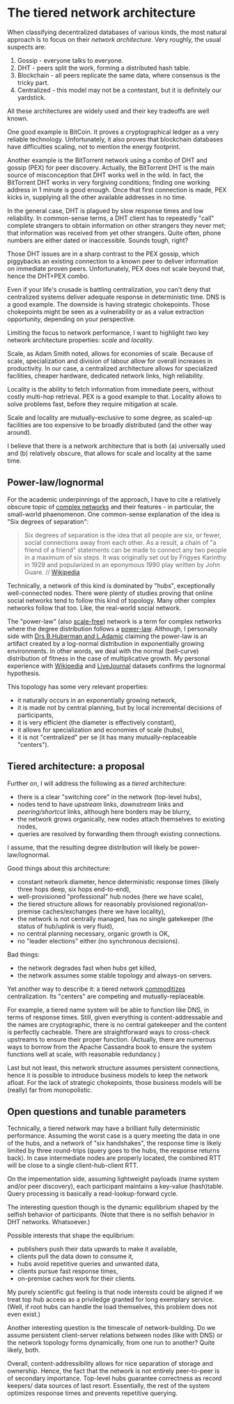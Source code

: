 # The tiered network architecture

When classifying decentralized databases of various kinds, the most natural approach is to focus on their *network architecture*.
Very roughly, the usual suspects are:

1. Gossip - everyone talks to everyone.
2. DHT - peers split the work, forming a distributed hash table.
3. Blockchain - all peers replicate the same data, where consensus is the tricky part.
4. Centralized - this model may not be a contestant, but it is definitely our yardstick.

All these architectures are widely used and their key tradeoffs are well known. 

One good example is BitCoin. It proves a cryptographical ledger as a very reliable technology. Unfortunately, it also proves that blockchain databases have difficulties scaling, not to mention the energy footprint.

Another example is the BitTorrent network using a combo of DHT and gossip (PEX) for peer discovery. Actually, the BitTorrent DHT is the main source of misconception that DHT works well in the wild. 
In fact, the BitTorrent DHT works in very forgiving conditions; finding one working address in 1 minute is good enough. Once that first connection is made, PEX kicks in, supplying all the other available addresses in no time.

In the general case, DHT is plagued by slow response times and low reliability. In common-sense terms, a DHT client has to repeatedly "call" complete strangers to obtain information on other strangers they never met; that information was received from yet other strangers. Quite often, phone numbers are either dated or inaccessible. Sounds tough, right?

Those DHT issues are in a sharp contrast to the PEX gossip, which piggybacks an existing connection to a known peer to deliver information on immediate proven peers. Unfortunately, PEX does not scale beyond that, hence the DHT+PEX combo.

Even if your life's crusade is battling centralization, you can't deny that centralized systems deliver adequate response in deterministic time. DNS is a good example. The downside is having strategic chokepoints. Those chokepoints might be seen as a vulnerability or as a value extraction opportunity, depending on your perspective.  

Limiting the focus to network performance, I want to highlight two key network architecture properties: *scale* and *locality*.

Scale, as Adam Smith noted, allows for economies of scale. Because of scale, specialization and division of labour allow for overall increases in productivity. In our case, a centralized architecture allows for specialized facilities, cheaper hardware, dedicated network links, high reliability.

Locality is the ability to fetch information from immediate peers, without costly multi-hop retrieval.
PEX is a good example to that. Locality allows to solve problems fast, before they require mitigation at scale.

Scale and locality are mutually-exclusive to some degree, as scaled-up facilities are too expensive to be broadly distributed (and the other way around).

I believe that there is a network architecture that is both (a) universally used and (b) relatively obscure, that allows for scale and locality at the same time.

## Power-law/lognormal

For the academic underpinnings of the approach, I have to cite a relatively obscure topic of [complex networks](https://en.wikipedia.org/wiki/Complex_network) and their features - in particular, the small-world phaenomenon.
One common-sense explanation of the idea is "Six degrees of separation":
> Six degrees of separation is the idea that all people are six, or fewer, social connections away from each other. As a result, a chain of "a friend of a friend" statements can be made to connect any two people in a maximum of six steps. It was originally set out by Frigyes Karinthy in 1929 and popularized in an eponymous 1990 play written by John Guare. // [Wikipedia](https://en.wikipedia.org/wiki/Six_degrees_of_separation)

Technically, a network of this kind is dominated by "hubs", exceptionally well-connected nodes. There were plenty of studies proving that online social networks tend to follow this kind of topology. Many other complex networks follow that too. Like, the real-world social network. 

The "power-law" (also [scale-free](https://en.wikipedia.org/wiki/Scale-free_network)) network is a term for complex networks where the degree distribution follows a [power-law](https://en.wikipedia.org/wiki/Power_law). Although, I personally side with [Drs B.Huberman and L.Adamic](https://www.hpl.hp.com/research/idl/papers/webgrowth/nature9sept99.pdf) claiming the power-law is an artifact created by a log-normal distribution in exponentially growing environments. In other words, we deal with the normal (bell-curve) distribution of fitness in the case of multiplicative growth. 
My personal experience with [Wikipedia](https://no-gritzko-here.livejournal.com/22900.html) and [LiveJournal](https://no-gritzko-here.livejournal.com/23712.html) datasets confirms the lognormal hypothesis.

This topology has some very relevant properties:

* it naturally occurs in an exponentially growing network,
* it is made not by central planning, but by local incremental decisions of participants,
* it is very efficient (the diameter is effectively constant),
* it allows for specialization and economies of scale (hubs),
* it is not "centralized" per se (it has many mutually-replaceable "centers").

## Tiered architecture: a proposal

Further on, I will address the following as a *tiered* architecture:

* there is a clear "switching core" in the network (top-level hubs),
* nodes tend to have *upstream* links, *downstream* links and *peering/shortcut* links, although here borders may be blurry,
* the network grows organically, new nodes attach themselves to existing nodes,
* queries are resolved by forwarding them through existing connections.

I assume, that the resulting degree distribution will likely be power-law/lognormal.

Good things about this architecture:

* constant network diameter, hence deterministic response times (likely three hops deep, six hops end-to-end),
* well-provisioned "professional" hub nodes (here we have scale),
* the tiered structure allows for reasonably provisioned regional/on-premise caches/exchanges (here we have locality),
* the network is not centrally managed, has no single gatekeeper (the status of hub/uplink is very fluid),
* no central planning necessary, organic growth is OK,
* no "leader elections" either (no synchronous decisions).

Bad things:
* the network degrades fast when hubs get killed,
* the network assumes some stable topology and always-on servers.

Yet another way to describe it: a tiered network [commoditizes](https://en.wikipedia.org/wiki/Commoditization) centralization. Its "centers" are competing and mutually-replaceable.

For example, a tiered name system will be able to function like DNS, in terms of response times.
Still, given everything is content-addressable and the names are cryptographic, there is no central gatekeeper and the content is perfectly cacheable. There are straightforward ways to cross-check upstreams to ensure their proper function. (Actually, there are numerous ways to borrow from the Apache Cassandra book to ensure the system functions well at scale, with reasonable redundancy.)

Last but not least, this network structure assumes persistent connections, hence it is possible to introduce business models to keep the network afloat. For the lack of strategic chokepoints, those business models will be (really) far from monopolistic.

## Open questions and tunable parameters

Technically, a tiered network may have a brilliant fully deterministic performance.
Assuming the worst case is a query meeting the data in one of the hubs, and a network of "six handshakes", the response time is likely limited by three round-trips (query goes to the hubs, the response returns back).
In case intermediate nodes are properly located, the combined RTT will be close to a single client-hub-client RTT.

On the impementation side, assuming lightweight payloads (name system and/or peer discovery), each participant maintains a key-value (hash)table.
Query processing is basically a read-lookup-forward cycle.

The interesting question though is the dynamic equilibrium shaped by the selfish behavior of participants.
(Note that there is no selfish behavior in DHT networks. Whatsoever.)

Possible interests that shape the equlibrium:

* publishers push their data upwards to make it available,
* clients pull the data down to consume it,
* hubs avoid repetitive queries and unwanted data,
* clients pursue fast response times,
* on-premise caches work for their clients.

My purely scientific gut feeling is that node interests could be aligned if we treat top hub access as a priviledge granted for long exemplary service.
(Well, if root hubs can handle the load themselves, this problem does not even exist.)

Another interesting question is the timescale of network-building.
Do we assume persistent client-server relations between nodes (like with DNS) or the network topology forms dynamically, from one run to another?
Quite likely, both.

Overall, content-addressibility allows for nice separation of storage and ownership.
Hence, the fact that the network is not entirely peer-to-peer is of secondary importance.
Top-level hubs guarantee correctness as record keepers/ data sources of last resort.
Essentially, the rest of the system optimizes response times and prevents repetitive querying.

